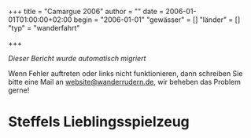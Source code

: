 +++
title = "Camargue 2006"
author = ""
date = 2006-01-01T01:00:00+02:00
begin = "2006-01-01"
"gewässer" = []
"länder" = []
"typ" = "wanderfahrt"

+++


*Dieser Bericht wurde automatisch migriert*

Wenn Fehler auftreten oder links nicht funktionieren, dann schreiben Sie bitte eine Mail an website@wanderrudern.de, wir beheben das Problem gerne!



# Steffels Lieblingsspielzeug


